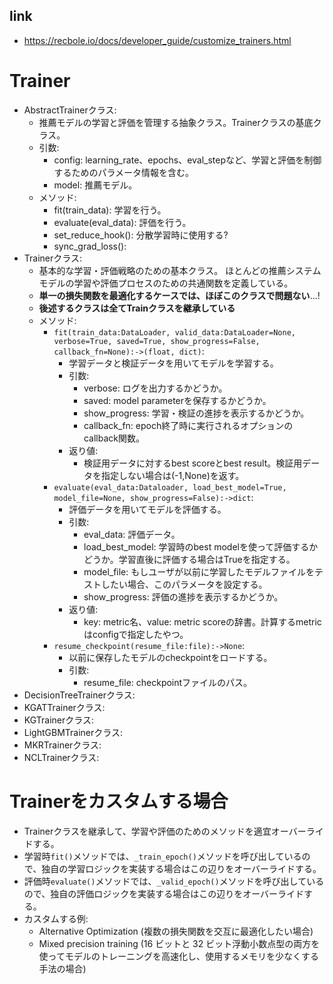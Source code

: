 ## link

- https://recbole.io/docs/developer_guide/customize_trainers.html

# Trainer

- AbstractTrainerクラス:
  - 推薦モデルの学習と評価を管理する抽象クラス。Trainerクラスの基底クラス。
  - 引数:
    - config: learning_rate、epochs、eval_stepなど、学習と評価を制御するためのパラメータ情報を含む。
    - model: 推薦モデル。
  - メソッド:
    - fit(train_data): 学習を行う。
    - evaluate(eval_data): 評価を行う。
    - set_reduce_hook(): 分散学習時に使用する?
    - sync_grad_loss():
- Trainerクラス:
  - 基本的な学習・評価戦略のための基本クラス。 ほとんどの推薦システムモデルの学習や評価プロセスのための共通関数を定義している。
  - **単一の損失関数を最適化するケースでは、ほぼこのクラスで問題ない**...!
  - **後述するクラスは全てTrainクラスを継承している**
  - メソッド:
    - `fit(train_data:DataLoader, valid_data:DataLoader=None, verbose=True, saved=True, show_progress=False, callback_fn=None):->(float, dict)`:
      - 学習データと検証データを用いてモデルを学習する。
      - 引数:
        - verbose: ログを出力するかどうか。
        - saved: model parameterを保存するかどうか。
        - show_progress: 学習・検証の進捗を表示するかどうか。
        - callback_fn: epoch終了時に実行されるオプションのcallback関数。
      - 返り値:
        - 検証用データに対するbest scoreとbest result。検証用データを指定しない場合は(-1,None)を返す。
    - `evaluate(eval_data:Dataloader, load_best_model=True, model_file=None, show_progress=False):->dict`:
      - 評価データを用いてモデルを評価する。
      - 引数:
        - eval_data: 評価データ。
        - load_best_model: 学習時のbest modelを使って評価するかどうか。学習直後に評価する場合はTrueを指定する。
        - model_file: もしユーザが以前に学習したモデルファイルをテストしたい場合、このパラメータを設定する。
        - show_progress: 評価の進捗を表示するかどうか。
      - 返り値:
        - key: metric名、value: metric scoreの辞書。計算するmetricはconfigで指定したやつ。
    - `resume_checkpoint(resume_file:file):->None`:
      - 以前に保存したモデルのcheckpointをロードする。
      - 引数:
        - resume_file: checkpointファイルのパス。
- DecisionTreeTrainerクラス:
- KGATTrainerクラス:
- KGTrainerクラス:
- LightGBMTrainerクラス:
- MKRTrainerクラス:
- NCLTrainerクラス:

# Trainerをカスタムする場合

- Trainerクラスを継承して、学習や評価のためのメソッドを適宜オーバーライドする。
- 学習時`fit()`メソッドでは、`_train_epoch()`メソッドを呼び出しているので、独自の学習ロジックを実装する場合はこの辺りをオーバーライドする。
- 評価時`evaluate()`メソッドでは、`_valid_epoch()`メソッドを呼び出しているので、独自の評価ロジックを実装する場合はこの辺りをオーバーライドする。
- カスタムする例:
  - Alternative Optimization (複数の損失関数を交互に最適化したい場合)
  - Mixed precision training (16 ビットと 32 ビット浮動小数点型の両方を使ってモデルのトレーニングを高速化し、使用するメモリを少なくする手法の場合)
